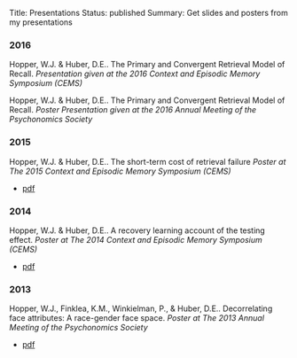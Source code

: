 Title: Presentations
Status: published
Summary: Get slides and posters from my presentations

### 2016
Hopper, W.J. & Huber, D.E.. The Primary and Convergent Retrieval Model of Recall.
*Presentation given at the 2016 Context and Episodic Memory Symposium (CEMS)*

Hopper, W.J. & Huber, D.E.. The Primary and Convergent Retrieval Model of Recall.
*Poster Presentation given at the 2016 Annual Meeting of the Psychonomics Society*

### 2015

Hopper, W.J. & Huber, D.E.. The short-term cost of retrieval failure
*Poster at The 2015 Context and Episodic Memory Symposium (CEMS)*

-   [pdf]({filename}/pres/CEMS_2015.pdf)

### 2014

Hopper, W.J. & Huber, D.E.. A recovery learning account of the testing
effect. *Poster at The 2014 Context and Episodic Memory Symposium
(CEMS)*

-   [pdf]({filename}/pres/CEMS_2014.pdf)

### 2013

Hopper, W.J., Finklea, K.M., Winkielman, P., & Huber, D.E..
Decorrelating face attributes: A race-gender face space. *Poster at The
2013 Annual Meeting of the Psychonomics Society*

-   [pdf]({filename}/pres/psychonomics2013_facespace.pdf)
